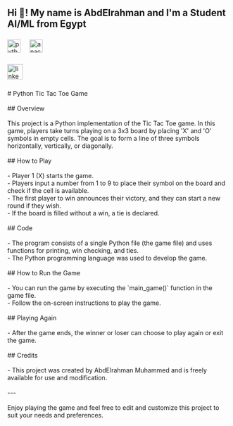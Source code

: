 <h2 align="left">Hi 👋! My name is AbdElrahman and I'm a Student AI/ML from Egypt</h2>

###

<div align="left">
  <img src="https://cdn.jsdelivr.net/gh/devicons/devicon/icons/python/python-original.svg" height="30" alt="python logo"  />
  <img width="12" />
  <img src="https://cdn.jsdelivr.net/gh/devicons/devicon/icons/anaconda/anaconda-original.svg" height="30" alt="anaconda logo"  />
</div>

###

<div align="left">
  <a href="https://www.linkedin.com/in/abdelrahman-muhammed-52a6b5228/" target="_blank">
    <img src="https://img.shields.io/static/v1?message=LinkedIn&logo=linkedin&label=&color=0077B5&logoColor=white&labelColor=&style=for-the-badge" height="35" alt="linkedin logo"  />
  </a>
</div>

###

<p align="left"># Python Tic Tac Toe Game<br><br>## Overview<br><br>This project is a Python implementation of the Tic Tac Toe game. In this game, players take turns playing on a 3x3 board by placing 'X' and 'O' symbols in empty cells. The goal is to form a line of three symbols horizontally, vertically, or diagonally.<br><br>## How to Play<br><br>- Player 1 (X) starts the game.<br>- Players input a number from 1 to 9 to place their symbol on the board and check if the cell is available.<br>- The first player to win announces their victory, and they can start a new round if they wish.<br>- If the board is filled without a win, a tie is declared.<br><br>## Code<br><br>- The program consists of a single Python file (the game file) and uses functions for printing, win checking, and ties.<br>- The Python programming language was used to develop the game.<br><br>## How to Run the Game<br><br>- You can run the game by executing the `main_game()` function in the game file.<br>- Follow the on-screen instructions to play the game.<br><br>## Playing Again<br><br>- After the game ends, the winner or loser can choose to play again or exit the game.<br><br>## Credits<br><br>- This project was created by AbdElrahman Muhammed and is freely available for use and modification.<br><br>---<br><br>Enjoy playing the game and feel free to edit and customize this project to suit your needs and preferences.</p>

###
